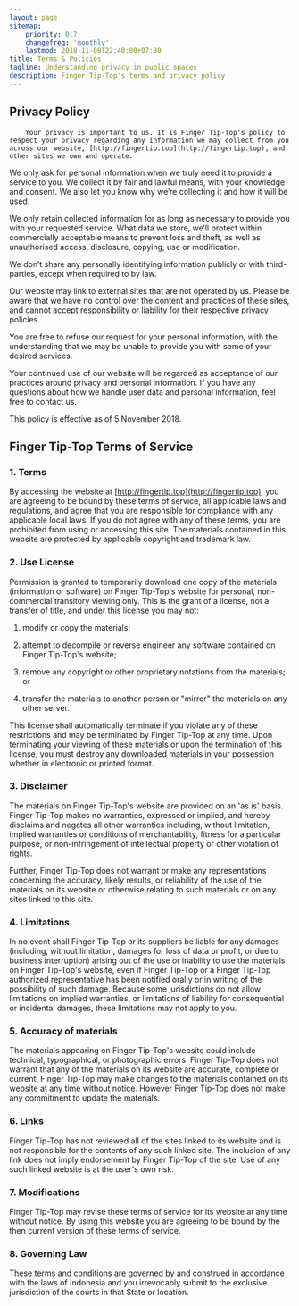 ```yaml
---
layout: page
sitemap:
    priority: 0.7
    changefreq: 'monthly'
    lastmod: 2018-11-08T22:40:00+07:00
title: Terms & Policies
tagline: Understanding privacy in public spaces
description: Finger Tip-Top's terms and privacy policy
---
```

## Privacy Policy 

        Your privacy is important to us. It is Finger Tip-Top's policy to respect your privacy regarding any information we may collect from you across our website, [http://fingertip.top](http://fingertip.top), and other sites we own and operate.

We only ask for personal information when we truly need it to provide a service to you. We collect it by fair and lawful means, with your knowledge and consent. We also let you know why we’re collecting it and how it will be used.

We only retain collected information for as long as necessary to provide you with your requested service. What data we store, we’ll protect within commercially acceptable means to prevent loss and theft, as well as unauthorised access, disclosure, copying, use or modification.

We don’t share any personally identifying information publicly or with third-parties, except when required to by law.

Our website may link to external sites that are not operated by us. Please be aware that we have no control over the content and practices of these sites, and cannot accept responsibility or liability for their respective privacy policies.

You are free to refuse our request for your personal information, with the understanding that we may be unable to provide you with some of your desired services.

Your continued use of our website will be regarded as acceptance of our practices around privacy and personal information. If you have any questions about how we handle user data and personal information, feel free to contact us.

This policy is effective as of 5 November 2018.

## Finger Tip-Top Terms of Service


### 1. Terms

By accessing the website at [http://fingertip.top](http://fingertip.top), you are agreeing to be bound by these terms of service, all applicable laws and regulations, and agree that you are responsible for compliance with any applicable local laws. If you do not agree with any of these terms, you are prohibited from using or accessing this site. The materials contained in this website are protected by applicable copyright and trademark law.

### 2. Use License

Permission is granted to temporarily download one copy of the materials (information or software) on Finger Tip-Top's website for personal, non-commercial transitory viewing only. This is the grant of a license, not a transfer of title, and under this license you may not:

1. modify or copy the materials;
    
2. attempt to decompile or reverse engineer any software contained on Finger Tip-Top's website;
    
3. remove any copyright or other proprietary notations from the materials; or
    
4. transfer the materials to another person or "mirror" the materials on any other server.

This license shall automatically terminate if you violate any of these restrictions and may be terminated by Finger Tip-Top at any time. Upon terminating your viewing of these materials or upon the termination of this license, you must destroy any downloaded materials in your possession whether in electronic or printed format.
    
### 3. Disclaimer

The materials on Finger Tip-Top's website are provided on an 'as is' basis. Finger Tip-Top makes no warranties, expressed or implied, and hereby disclaims and negates all other warranties including, without limitation, implied warranties or conditions of merchantability, fitness for a particular purpose, or non-infringement of intellectual property or other violation of rights.

Further, Finger Tip-Top does not warrant or make any representations concerning the accuracy, likely results, or reliability of the use of the materials on its website or otherwise relating to such materials or on any sites linked to this site.

### 4. Limitations

In no event shall Finger Tip-Top or its suppliers be liable for any damages (including, without limitation, damages for loss of data or profit, or due to business interruption) arising out of the use or inability to use the materials on Finger Tip-Top's website, even if Finger Tip-Top or a Finger Tip-Top authorized representative has been notified orally or in writing of the possibility of such damage. Because some jurisdictions do not allow limitations on implied warranties, or limitations of liability for consequential or incidental damages, these limitations may not apply to you.

### 5. Accuracy of materials

The materials appearing on Finger Tip-Top's website could include technical, typographical, or photographic errors. Finger Tip-Top does not warrant that any of the materials on its website are accurate, complete or current. Finger Tip-Top may make changes to the materials contained on its website at any time without notice. However Finger Tip-Top does not make any commitment to update the materials.

### 6. Links

Finger Tip-Top has not reviewed all of the sites linked to its website and is not responsible for the contents of any such linked site. The inclusion of any link does not imply endorsement by Finger Tip-Top of the site. Use of any such linked website is at the user's own risk.

### 7. Modifications

Finger Tip-Top may revise these terms of service for its website at any time without notice. By using this website you are agreeing to be bound by the then current version of these terms of service.

### 8. Governing Law

These terms and conditions are governed by and construed in accordance with the laws of Indonesia and you irrevocably submit to the exclusive jurisdiction of the courts in that State or location.

